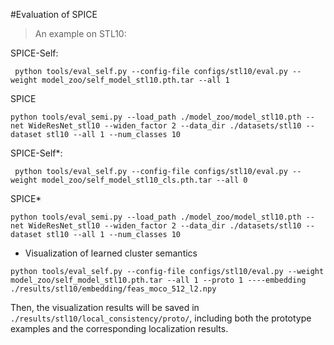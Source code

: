 #Evaluation of SPICE

> An example on STL10:

SPICE-Self:
```shell script
 python tools/eval_self.py --config-file configs/stl10/eval.py --weight model_zoo/self_model_stl10.pth.tar --all 1
```
SPICE
```shell script
python tools/eval_semi.py --load_path ./model_zoo/model_stl10.pth --net WideResNet_stl10 --widen_factor 2 --data_dir ./datasets/stl10 --dataset stl10 --all 1 --num_classes 10
```
SPICE-Self*:
```shell script
 python tools/eval_self.py --config-file configs/stl10/eval.py --weight model_zoo/self_model_stl10_cls.pth.tar --all 0 
```
SPICE*
```shell script
python tools/eval_semi.py --load_path ./model_zoo/model_stl10.pth --net WideResNet_stl10 --widen_factor 2 --data_dir ./datasets/stl10 --dataset stl10 --all 1 --num_classes 10
```

- Visualization of learned cluster semantics
```shell script
python tools/eval_self.py --config-file configs/stl10/eval.py --weight model_zoo/self_model_stl10.pth.tar --all 1 --proto 1 ----embedding ./results/stl10/embedding/feas_moco_512_l2.npy
```
Then, the visualization results will be saved in ```./results/stl10/local_consistency/proto/```, including both the prototype examples and the corresponding localization results. 